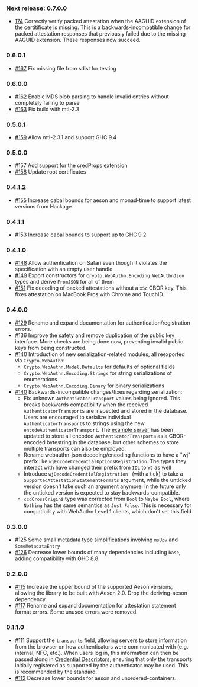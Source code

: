 ### Next release: 0.7.0.0

* [174](https://github.com/tweag/webauthn/pull/174) Correctly verify packed
  attestation when the AAGUID extension of the certitificate is missing. This is
  a backwards-incompatible change for packed attestation responses that
  previously failed due to the missing AAGUID extension. These responses now
  succeed.

### 0.6.0.1

* [#167](https://github.com/tweag/webauthn/pull/167) Fix missing file from sdist for testing

### 0.6.0.0

* [#162](https://github.com/tweag/webauthn/pull/162) Enable MDS blob parsing to handle invalid entries without completely failing to parse
* [#163](https://github.com/tweag/webauthn/pull/163) Fix build with mtl-2.3

### 0.5.0.1

* [#159](https://github.com/tweag/webauthn/pull/159) Allow mtl-2.3.1 and support GHC 9.4

### 0.5.0.0

* [#157](https://github.com/tweag/webauthn/pull/157) Add support for the [credProps](https://www.w3.org/TR/webauthn-2/#sctn-authenticator-credential-properties-extension) extension
* [#158](https://github.com/tweag/webauthn/pull/158) Update root certificates

### 0.4.1.2
* [#155](https://github.com/tweag/webauthn/pull/155) Increase cabal bounds for aeson and monad-time to support latest versions from Hackage

### 0.4.1.1
* [#153](https://github.com/tweag/webauthn/pull/153) Increase cabal bounds to support up to GHC 9.2

### 0.4.1.0

* [#148](https://github.com/tweag/webauthn/pull/148) Allow authentication on Safari even though it violates the specification with an empty user handle
* [#149](https://github.com/tweag/webauthn/pull/149) Export constructors for `Crypto.WebAuthn.Encoding.WebAuthnJson` types and derive `FromJSON` for all of them
* [#151](https://github.com/tweag/webauthn/pull/151) Fix decoding of packed attestations without a `x5c` CBOR key. This fixes attestation on MacBook Pros with Chrome and TouchID.

### 0.4.0.0

* [#129](https://github.com/tweag/webauthn/pull/129) Rename and expand
  documentation for authentication/registration errors.
* [#136](https://github.com/tweag/webauthn/pull/136) Improve the safety and
  remove duplication of the public key interface. More checks are being done
  now, preventing invalid public keys from being constructed.
* [#140](https://github.com/tweag/webauthn/pull/140) Introduction of new
  serialization-related modules, all reexported via `Crypto.WebAuthn`:
  - `Crypto.WebAuthn.Model.Defaults` for defaults of optional fields
  - `Crypto.WebAuthn.Encoding.Strings` for string serializations of enumerations
  - `Crypto.WebAuthn.Encoding.Binary` for binary serializations
* [#140](https://github.com/tweag/webauthn/pull/140) Backwards-incompatible
  changes/fixes regarding serialization:
  - Fix unknown `AuthenticatorTransport` values being ignored. This breaks
    backwards compatibility when the received `AuthenticatorTransport`s are
    inspected and stored in the database. Users are encouraged to serialize
    individual `AuthenticatorTransport`s to strings using the new
    `encodeAuthenticatorTransport`. The [example
    server](https://github.com/tweag/webauthn/tree/master/server) has been
    updated to store all encoded `AuthenticatorTransport`s as a CBOR-encoded
    bytestring in the database, but other schemes to store multiple transports
    can also be employed.
  - Rename webauthn-json decoding/encoding functions to have a "wj" prefix like
    `wjEncodeCredentialOptionsRegistration`. The types they interact with have
    changed their prefix from `IDL` to `WJ` as well
  - Introduce `wjDecodeCredentialRegistration'` (with a tick) to take a
    `SupportedAttestationStatementFormats` argument, while the unticked version
    doesn't take such an argument anymore. In the future only the unticked
    version is expected to stay backwards-compatible.
  - `ccdCrossOrigin`s type was corrected from `Bool` to `Maybe Bool`, where
    `Nothing` has the same semantics as `Just False`. This is necessary for
    compatibility with WebAuthn Level 1 clients, which don't set this field


### 0.3.0.0

* [#125](https://github.com/tweag/webauthn/pull/125) Some small metadata type
  simplifications involving `msUpv` and `SomeMetadataEntry`
* [#126](https://github.com/tweag/webauthn/pull/126) Decrease lower bounds of
  many dependencies including `base`, adding compatibility with GHC 8.8

### 0.2.0.0

* [#115](https://github.com/tweag/webauthn/pull/115) Increase the upper bound
  of the supported Aeson versions, allowing the library to be built with Aeson
  2.0. Drop the deriving-aeson dependency.
* [#117](https://github.com/tweag/webauthn/pull/117) Rename and expand
  documentation for attestation statement format errors. Some unused errors
  were removed.

### 0.1.1.0

* [#111](https://github.com/tweag/webauthn/pull/111) Support the
  [`transports`](https://www.w3.org/TR/webauthn-2/#dom-authenticatorattestationresponse-transports-slot)
  field, allowing servers to store information from the browser on how
  authenticators were communicated with (e.g. internal, NFC, etc.). When users
  log in, this information can then be passed along in [Credential
  Descriptors](https://www.w3.org/TR/webauthn-2/#dictdef-publickeycredentialdescriptor),
  ensuring that only the transports initially registered as supported by the
  authenticator may be used. This is recommended by the standard.
* [#112](https://github.com/tweag/webauthn/pull/112) Decrease lower bounds for
  aeson and unordered-containers.
